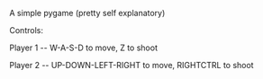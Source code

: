 A simple pygame (pretty self explanatory)

Controls:

Player 1 -- W-A-S-D to move, Z to shoot

Player 2 -- UP-DOWN-LEFT-RIGHT to move, RIGHTCTRL to shoot

